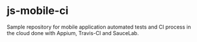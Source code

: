 # js-mobile-ci
Sample repository for mobile application automated tests and CI process in the cloud done with Appium, Travis-CI and SauceLab.
